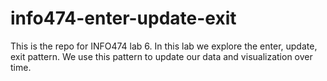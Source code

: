 # info474-enter-update-exit

This is the repo for INFO474 lab 6. In this lab we explore the enter, update, exit pattern. We use this pattern to update our data and visualization over time.
